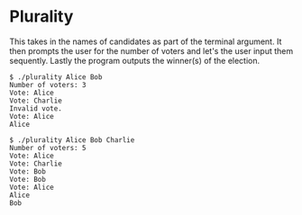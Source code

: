 # Plurality
This takes in the names of candidates as part of the terminal argument. It then prompts the user for the number of voters and let's the user input them sequently. Lastly the program outputs the winner(s) of the election.
```
$ ./plurality Alice Bob
Number of voters: 3
Vote: Alice
Vote: Charlie
Invalid vote.
Vote: Alice
Alice
```
```
$ ./plurality Alice Bob Charlie
Number of voters: 5
Vote: Alice
Vote: Charlie
Vote: Bob
Vote: Bob
Vote: Alice
Alice
Bob
```